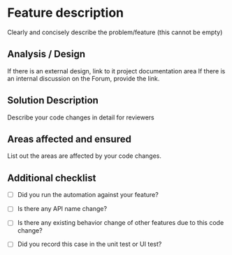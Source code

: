 # Feature description

Clearly and concisely describe the problem/feature (this cannot be empty)

## Analysis / Design

If there is an external design, link to it project documentation area
If there is an internal discussion on the Forum, provide the link.

## Solution Description

Describe your code changes in detail for reviewers

## Areas affected and ensured

List out the areas are affected by your code changes.

## Additional checklist

- [ ] Did you run the automation against your feature?

- [ ] Is there any API name change?

- [ ] Is there any existing behavior change of other features due to this code change?

- [ ] Did you record this case in the unit test or UI test?
